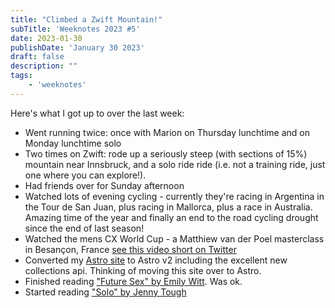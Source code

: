 ```yaml
---
title: "Climbed a Zwift Mountain!"
subTitle: 'Weeknotes 2023 #5'
date: 2023-01-30
publishDate: 'January 30 2023'
draft: false
description: ""
tags:
	- 'weeknotes'
---
```


Here's what I got up to over the last week:

-   Went running twice: once with Marion on Thursday lunchtime and on Monday lunchtime solo
-   Two times on Zwift: rode up a seriously steep (with sections of 15%) mountain near Innsbruck, and a solo ride ride (i.e. not a training ride, just one where you can explore!).
-   Had friends over for Sunday afternoon
-   Watched lots of evening cycling - currently they're racing in Argentina in the Tour de San Juan, plus racing in Mallorca, plus a race in Australia. Amazing time of the year and finally an end to the road cycling drought since the end of last season!
-   Watched the mens CX World Cup - a Matthiew van der Poel masterclass in Besançon, France [see this video short on Twitter](https://twitter.com/UCIcyclocrossWC/status/1620316072854360065)
-   Converted my [Astro site](https://bigandy-astro.netlify.app/) to Astro v2 including the excellent new collections api. Thinking of moving this site over to Astro.
-   Finished reading ["Future Sex" by Emily Witt](https://www.theguardian.com/books/2017/jan/01/future-sex-a-new-kind-of-free-love-emily-witt-review-orgasmic-meditation-burning-man-polyamory). Was ok.
-   Started reading ["Solo" by Jenny Tough](https://www.amazon.co.uk/SOLO-running-across-mountains-taught/dp/178325470X)
